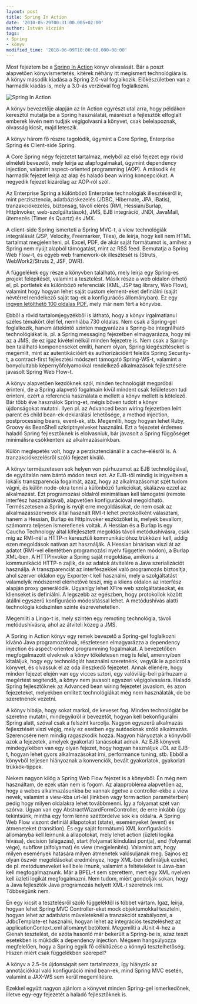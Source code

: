 ```yaml
---
layout: post
title: Spring In Action
date: '2010-05-29T00:31:00.005+02:00'
author: István Viczián
tags:
- Spring
- könyv
modified_time: '2018-06-09T10:00:00.000-08:00'
---
```


Most fejeztem be a [Spring In Action](http://www.manning.com/walls3/)
könyv olvasását. Bár a poszt alapvetően könyvismertetés, kitérek néhány
itt megismert technológiára is. A könyv második kiadása a Spring 2.0-val
foglalkozik. Előkészületben van a harmadik kiadás is, mely a 3.0-ás
verzióval fog foglalkozni.

![Spring In
Action](/artifacts/posts/2010-05-29-spring-in-action/walls3_cover150.jpg)

A könyv bevezetője alapján az In Action egyrészt utal arra, hogy
példákon keresztül mutatja be a Spring használatát, másrészt a
fejlesztők elfoglalt emberek lévén nem tudják végigolvasni a könyvet,
csak belelapoznak, olvasság kicsit, majd leteszik.

A könyv három fő részre tagolódik, úgymint a Core Spring, Enterprise
Spring és Client-side Spring.

A Core Spring négy fejezetet tartalmaz, melyből az első fejezet egy
rövid elméleti bevezető, mely leírja az alapfogalmakat, úgymint
dependency injection, valamint aspect-oriented programming (AOP). A
második és harmadik fejezet leírja az alap és haladó bean wiring
koncepciókat. A negyedik fejezet kizárólag az AOP-ról szól.

Az Enterprise Spring a különböző Enterprise technológiák illesztéséről
ír, mint perzisztencia, adatbáziskezelés (JDBC, Hibernate, JPA, iBatis),
tranzakciókezelés, biztonság, távoli elérés (RMI, Hessian/Burlap,
HttpInvoker, web-szolgáltatások), JMS, EJB integráció, JNDI, JavaMail,
ütemezés (Timer és Quartz) és JMX.

A client-side Spring ismerteti a Spring MVC-t, a view technológiák
integrálását (JSP, Velocity, Freemarker, Tiles), de leírja, hogy kell
nem HTML tartalmat megjeleníteni, pl. Excel, PDF, de akár saját
formátumot is, amihez a Spring nem nyújt alapból támogatást, mint az RSS
feed. Bemutatja a Spring Web Flow-t, és egyéb web framework-ök
illesztését is (Struts, WebWork2/Struts 2, JSF, DWR).

A függelékek egy része a könyvben található, mely leírja egy Spring-es
projekt felépítését, valamint a tesztelést. Másik része a web oldalon
érhető el, pl. portletek és különböző referenciák (XML, JSP tag library,
Web Flow), valamint hogy hogyan lehet saját custom element-eket
definiálni (saját névtérrel rendelkező saját tag-ek a konfigurácós
állományban). Ez egy [ingyen letölthető 100 oldalas
PDF](http://www.manning.com/walls3/WebXtras.pdf), mely már nem fért a
könyvbe.

Ebből a rövid tartalomjegyzékből is látható, hogy a könyv irgalmatlanul
széles témakört ölel fel, nemhiába 730 oldalas. Nem csak a Spring-gel
foglalkozik, hanem áttekintő szinten magyarázza a Spring-be integrálható
technológiákat is, pl. a Spring messaging fejezetben elmagyarázza, hogy
mi az a JMS, de ez igaz kivétel nélkül minden fejezetre is. Nem csak a
Spring-ben található komponenseket említi, hanem olyan, Spring
kiegészítéseket is megemlít, mint az autentikációért és authorizációért
felelős Spring Security-t, a contract-first fejlesztési módszert
támogató Spring-WS-t, valamint a bonyolultabb képernyőfolyamokkal
rendelkező alkalmazások fejlesztésére javasolt Spring Web Flow-t.

A könyv alapvetően kezdőknek szól, minden technológiát megpróbál
érinteni, de a Spring alapvető fogalmain kívül mindent csak felületesen
tud érinteni, ezért a referencia használata e mellett a könyv mellett is
kötelező. Bár több éve használok Spring-et, mégis bőven tudott a könyv
újdonságokat mutatni. Ilyen pl. az Advanced bean wiring fejezetben leírt
parent és child bean-ek deklarálási lehetősége, a method injection,
postprocessing beans, event-ek, stb. Megemlíti, hogy hogyan lehet Ruby,
Groovy és BeanShell szkriptnyelveket használni. Ezt a fejezetet érdemes
haladó Spring fejlesztőknek is elolvasniuk, bár javasolt a Spring
függőséget minimálisra csökkenteni az alkalmazásainkban.

Külön meglepetés volt, hogy a perzisztenciánál ír a cache-elésről is. A
tranzakciókezelésről szóló fejezet kiváló.

A könyv természetesen sok helyen von párhuzamot az EJB technológiával,
de egyáltalán nem bántó módon teszi ezt. Az EJB-től mindig is irigyeltem
a lokális transzparencia fogalmát, azaz, hogy az alkalmazásomat szét
tudom vágni, és külön node-okra tenni a különböző funkciókat, skálázva
ezzel az alkalmazást. Ezt programozási oldalról minimálisan kell
támogatni (remote interfész használatával), alapvetően konfigurációval
megoldható. Természetesen a Spring is nyújt erre megoldásokat, de nem
csak az alkalmazásszerverek által használt RMI-t lehet protokollként
választani, hanem a Hessian, Burlap és HttpInvoker eszközöket is, melyek
bevallom, számomra teljesen ismeretlenek voltak. A Hessian és a Burlap
is egy Caucho Technology által kifejlesztett megoldás távoli
metódushívásra, csak míg az RMI-nél a HTTP-n keresztüli kommunikációhoz
trükközni kell, addig ezen megoldások natívan azt használják. A Hessian
binárisan viszi át az adatot (RMI-vel ellentétben programozási nyelv
független módon), a Burlap XML-ben. A HTTPInvoker a Spring saját
megoldása, amikoris a kommunikáció HTTP-n zajlik, de az adatok
átvitelére a Java szerializációt használja. A transzparenciát az
interfészekkel való programozás biztosítja, ahol szerver oldalon egy
Exporter-t kell használni, mely a szolgáltatást valamelyik módszerrel
elérhetővé teszi, míg a kliens oldalon az interfész alapján proxy
generálódik. Ugyanígy lehet XFire web szolgáltatásokat, és klienseket is
definiálni. A legszebb az egészben, hogy protokollok között átállni
egyszerű konfiguráció módosítással lehet. A metódushívás alatti
technológia kódszinten szinte észrevehetetlen.

Megemlíti a Lingo-t is, mely szintén egy remoting technológia, távoli
metódushívásra, ahol az átviteli közeg a JMS.

A Spring in Action könyv egy remek bevezető a Spring-gel foglalkozni
kívánó Java programozóknak, részletesen elmagyarázza a dependency
injection és aspect-oriented programming fogalmakat. A bevezetőben
megfogalmazott elveknek a könyv tökéletesen meg is felel, amennyiben
kitaláljuk, hogy egy technológiát használni szeretnénk, vegyük le a
polcról a könyvet, és olvassuk el az oda illeszkedő fejezetet. Annak
ellenére, hogy minden fejezet elején van egy vicces sztori, egy
valóvilág-beli párhuzam a megértést segítendő, a könyv nem javasolt
egyszeri végigolvasásra. Haladó Spring fejlesztőknek az Advanced bean
wiring fejezetet javaslom, és azon fejezeteket, melyekben említett
technológiákat még nem használaták, de be szeretnének vezetni.

A könyv hibája, hogy sokat markol, de keveset fog. Minden technológiát
be szeretne mutatni, mindegyikről ír bevezetőt, hogyan kell
bekonfigurálni Spring alatt, szóval csak a felszínt karcolja. Nagyon
egyszerű alkalmazás fejlesztését viszi végig, mely ez esetben egy
autósoknak szóló alkalmazás. Szerencsére nem mindig ragaszkodik hozzá.
Nagyon hiányoztak a könyvből azok a fejezetek, amelyek gyakorlati
tanácsokat adnak. Az EJB könyvek mindegyikében van egy olyan fejezet,
hogy hogyan használjuk JÓL az EJB-t, hogyan lehet gyors alkalmazásokat
írni, performance tuning, stb. Ebből a könyvből teljesen hiányoznak a
konvenciók, bevált gyakorlatok, gyakorlati trükkök-tippek.

Nekem nagyon kilóg a Spring Web Flow fejezet is a könyvből. Én még nem
használtam, de ezek után nem is fogom. Az alapprobléma alapvetően az,
hogy a webes alkalmazásunkba be vannak égetve a controller-ekbe a view
nevek, valamint a view-kba url-lel (linkben vagy form action
paraméterben) pedig hogy milyen oldalakra lehet továbbmenni. Így a
folyamat szét van szórva. Ugyan van egy AbstractWizardFormController, de
erre inkább úgy tekintsünk, mintha egy form lenne széttördelve sok kis
oldalra. A Spring Web Flow viszont definiál állapotokat (state),
eseményeket (event) és átmeneteket (transition). És egy saját formátumú
XML konfigurációs állományba kell leírnunk a állapotokat, mely lehet
action (üzleti logika hívása), decision (elágazás), start (folyamat
kiindulási pontja), end (folyamat vége), subflow (alfolyamat) és view
(megjelenítés). Valamint azt, hogy milyen események hatására milyen
átmenetek valósuljanak meg. Sajnos ez olyan öszvér megoldásokat
eredményez, hogy XML-ben definiáljuk ezeket, de pl. metódusneveket kell
bele írnunk, valamint a feltételeket is Java-ban kell megfogalmaznunk.
Már a BPEL-t sem szerettem, mert egy XML nyelven kell üzleti logikát
megfogalmazni. Nem tudom, miért gondolják sokan, hogy a Java fejlesztők
Java programozás helyett XML-t szeretnek írni. Többségünk nem.

Én egy kicsit a tesztelésről szóló függeléktől is többet vártam. Igaz,
leírja, hogyan lehet Spring MVC Controller-eket mock objektumokkal
tesztelni, hogyan lehet az adatbázis műveleteknél a tranzakciót
szabályozni, a JdbcTemplate-et használni, hogyan lehet az integrációs
teszteléshez az applicationContext.xml állományt betölteni. Megemlíti a
JUnit 4-hez a Gienah tesztelést, de azóta hasonló már bekerült a
Spring-be is, azaz teszt esetekben is működik a dependency injection.
Mégsem hangsúlyozza megfelelően, hogy a Spring egyik fő célkitűzése a
könnyű tesztelhetőség. Hiszen miért csak függelékben szerepel?

A könyv a 2.5-ös újdonságait sem tartalmazza, így hiányzik az
annotációkkal való konfiguráció mind bean-ek, mind Spring MVC esetén,
valamint a JAX-WS sem kerül megemlítésre.

Ezekkel együtt nagyon ajánlom a könyvet minden Spring-gel ismerkedőnek,
illetve egy-egy fejezetét a haladó fejlesztőknek is.
